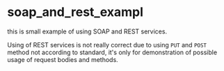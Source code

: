 # soap_and_rest_exampl
this is small example of using SOAP and REST services.

Using of REST services is not really correct due to using <code>PUT</code> and <code>POST</code> method not according to standard, it's only for demonstration of possible usage of request bodies and methods. 